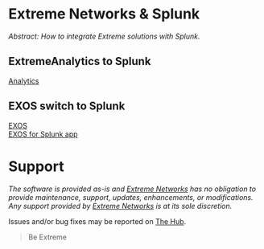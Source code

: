 # Extreme Networks & Splunk

_Abstract: How to integrate Extreme solutions with Splunk._

## ExtremeAnalytics to Splunk
[Analytics](README-Analytics.md)

## EXOS switch to Splunk
[EXOS](https://extremeportal.force.com/ExtrArticleDetail?an=000082127&q=How-to-configure-an-EXOS-switch-to-work-with-Splunk)  
[EXOS for Splunk app](https://splunkbase.splunk.com/app/1780/)


# Support
_The software is provided as-is and [Extreme Networks](http://www.extremenetworks.com/) has no obligation to provide maintenance, support, updates, enhancements, or modifications. Any support provided by [Extreme Networks](http://www.extremenetworks.com/) is at its sole discretion._

Issues and/or bug fixes may be reported on [The Hub](https://community.extremenetworks.com/extreme).

>Be Extreme